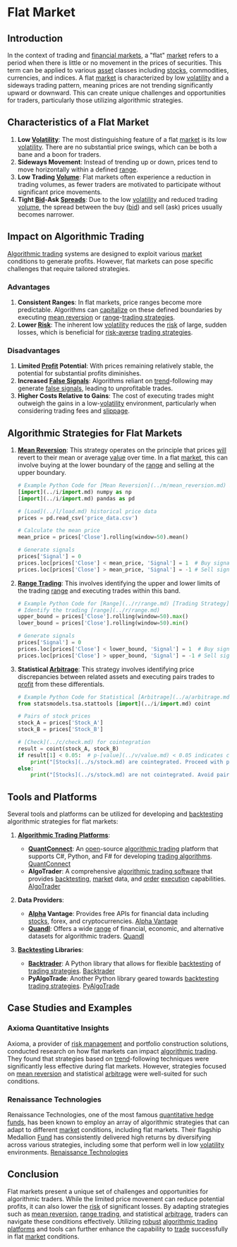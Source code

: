# Flat Market

## Introduction
In the context of trading and [financial markets](../f/financial_market.md), a "flat" [market](../m/market.md) refers to a period when there is little or no movement in the prices of securities. This term can be applied to various [asset](../a/asset.md) classes including [stocks](../s/stock.md), commodities, currencies, and indices. A flat [market](../m/market.md) is characterized by low [volatility](../v/volatility.md) and a sideways trading pattern, meaning prices are not trending significantly upward or downward. This can create unique challenges and opportunities for traders, particularly those utilizing algorithmic strategies.

## Characteristics of a Flat Market
1. **Low [Volatility](../v/volatility.md)**: The most distinguishing feature of a flat [market](../m/market.md) is its low [volatility](../v/volatility.md). There are no substantial price swings, which can be both a bane and a boon for traders.
2. **Sideways Movement**: Instead of trending up or down, prices tend to move horizontally within a defined [range](../r/range.md).
3. **Low Trading [Volume](../v/volume.md)**: Flat markets often experience a reduction in trading volumes, as fewer traders are motivated to participate without significant price movements.
4. **Tight [Bid](../b/bid.md)-Ask [Spreads](../s/spreads.md)**: Due to the low [volatility](../v/volatility.md) and reduced trading [volume](../v/volume.md), the spread between the buy ([bid](../b/bid.md)) and sell (ask) prices usually becomes narrower.

## Impact on Algorithmic Trading
[Algorithmic trading](../a/accountability.md) systems are designed to exploit various [market](../m/market.md) conditions to generate profits. However, flat markets can pose specific challenges that require tailored strategies.

### Advantages
1. **Consistent Ranges**: In flat markets, price ranges become more predictable. Algorithms can [capitalize](../c/capitalize.md) on these defined boundaries by executing [mean reversion](../m/mean_reversion.md) or [range](../r/range.md)-[trading strategies](../t/trading_strategies.md).
2. **Lower [Risk](../r/risk.md)**: The inherent low [volatility](../v/volatility.md) reduces the [risk](../r/risk.md) of large, sudden losses, which is beneficial for [risk-averse](../r/risk-averse.md) [trading strategies](../t/trading_strategies.md).

### Disadvantages
1. **Limited [Profit](../p/profit.md) Potential**: With prices remaining relatively stable, the potential for substantial profits diminishes.
2. **Increased [False Signals](../f/false_signals_in_trading.md)**: Algorithms reliant on [trend](../t/trend.md)-following may generate [false signals](../f/false_signals_in_trading.md), leading to unprofitable trades.
3. **Higher Costs Relative to Gains**: The cost of executing trades might outweigh the gains in a low-[volatility](../v/volatility.md) environment, particularly when considering trading fees and [slippage](../s/slippage.md).

## Algorithmic Strategies for Flat Markets
1. **[Mean Reversion](../m/mean_reversion.md)**: This strategy operates on the principle that prices [will](../w/will.md) revert to their mean or average [value](../v/value.md) over time. In a flat [market](../m/market.md), this can involve buying at the lower boundary of the [range](../r/range.md) and selling at the upper boundary.
    ```python
    # Example Python Code for [Mean Reversion](../m/mean_reversion.md) Strategy
    [import](../i/import.md) numpy as np
    [import](../i/import.md) pandas as pd

    # [Load](../l/load.md) historical price data
    prices = pd.read_csv('price_data.csv')
    
    # Calculate the mean price
    mean_price = prices['Close'].rolling(window=50).mean()

    # Generate signals
    prices['Signal'] = 0
    prices.loc[prices['Close'] < mean_price, 'Signal'] = 1  # Buy signal
    prices.loc[prices['Close'] > mean_price, 'Signal'] = -1 # Sell signal
    ```
    
2. **[Range Trading](../r/range_trading.md)**: This involves identifying the upper and lower limits of the trading [range](../r/range.md) and executing trades within this band.
    ```python
    # Example Python Code for [Range](../r/range.md) [Trading Strategy](../t/trading_strategy.md)
    # Identify the trading [range](../r/range.md)
    upper_bound = prices['Close'].rolling(window=50).max()
    lower_bound = prices['Close'].rolling(window=50).min()

    # Generate signals
    prices['Signal'] = 0
    prices.loc[prices['Close'] < lower_bound, 'Signal'] = 1  # Buy signal
    prices.loc[prices['Close'] > upper_bound, 'Signal'] = -1 # Sell signal
    ```

3. **Statistical [Arbitrage](../a/arbitrage.md)**: This strategy involves identifying price discrepancies between related assets and executing pairs trades to [profit](../p/profit.md) from these differentials.
    ```python
    # Example Python Code for Statistical [Arbitrage](../a/arbitrage.md) Strategy
    from statsmodels.tsa.stattools [import](../i/import.md) coint

    # Pairs of stock prices
    stock_A = prices['Stock_A']
    stock_B = prices['Stock_B']

    # [Check](../c/check.md) for cointegration
    result = coint(stock_A, stock_B)
    if result[1] < 0.05:  # p-[value](../v/value.md) < 0.05 indicates cointegration
        print("[Stocks](../s/stock.md) are cointegrated. Proceed with pairs [trading strategy](../t/trading_strategy.md).")
    else:
        print("[Stocks](../s/stock.md) are not cointegrated. Avoid pairs [trading strategy](../t/trading_strategy.md).")
    ```

## Tools and Platforms
Several tools and platforms can be utilized for developing and [backtesting](../b/backtesting.md) algorithmic strategies for flat markets:

1. **[Algorithmic Trading Platforms](../a/algorithmic_trading_platforms.md)**:
    - **[QuantConnect](../q/quantconnect.md)**: An [open](../o/open.md)-source [algorithmic trading](../a/accountability.md) platform that supports C#, Python, and F# for developing [trading algorithms](../t/trading_algorithms.md). [QuantConnect](https://www.quantconnect.com/)
    - **AlgoTrader**: A comprehensive [algorithmic trading software](../a/algorithmic_trading_software.md) that provides [backtesting](../b/backtesting.md), [market](../m/market.md) data, and [order](../o/order.md) [execution](../e/execution.md) capabilities. [AlgoTrader](https://www.algotrader.com/)
    
2. **Data Providers**:
    - **[Alpha](../a/alpha.md) Vantage**: Provides free APIs for financial data including [stocks](../s/stock.md), forex, and cryptocurrencies. [Alpha Vantage](https://www.alphavantage.co/)
    - **[Quandl](../q/quandl.md)**: Offers a wide [range](../r/range.md) of financial, economic, and alternative datasets for algorithmic traders. [Quandl](https://www.quandl.com/)
    
3. **[Backtesting](../b/backtesting.md) Libraries**:
    - **[Backtrader](../b/backtrader.md)**: A Python library that allows for flexible [backtesting](../b/backtesting.md) of [trading strategies](../t/trading_strategies.md). [Backtrader](https://www.backtrader.com/)
    - **PyAlgoTrade**: Another Python library geared towards [backtesting trading strategies](../b/backtesting_trading_strategies.md). [PyAlgoTrade](https://github.com/gbeced/pyalgotrade)

## Case Studies and Examples
### Axioma Quantitative Insights
Axioma, a provider of [risk management](../r/risk_management.md) and portfolio construction solutions, conducted research on how flat markets can impact [algorithmic trading](../a/accountability.md). They found that strategies based on [trend](../t/trend.md)-following techniques were significantly less effective during flat markets. However, strategies focused on [mean reversion](../m/mean_reversion.md) and statistical [arbitrage](../a/arbitrage.md) were well-suited for such conditions.

### Renaissance Technologies
Renaissance Technologies, one of the most famous [quantitative hedge funds](../q/quantitative_hedge_funds.md), has been known to employ an array of algorithmic strategies that can adapt to different [market](../m/market.md) conditions, including flat markets. Their flagship Medallion [Fund](../f/fund.md) has consistently delivered high returns by diversifying across various strategies, including some that perform well in low [volatility](../v/volatility.md) environments. [Renaissance Technologies](https://www.rentec.com/)

## Conclusion
Flat markets present a unique set of challenges and opportunities for algorithmic traders. While the limited price movement can reduce potential profits, it can also lower the [risk](../r/risk.md) of significant losses. By adapting strategies such as [mean reversion](../m/mean_reversion.md), [range trading](../r/range_trading.md), and statistical [arbitrage](../a/arbitrage.md), traders can navigate these conditions effectively. Utilizing [robust](../r/robust.md) [algorithmic trading platforms](../a/algorithmic_trading_platforms.md) and tools can further enhance the capability to [trade](../t/trade.md) successfully in flat [market](../m/market.md) conditions.